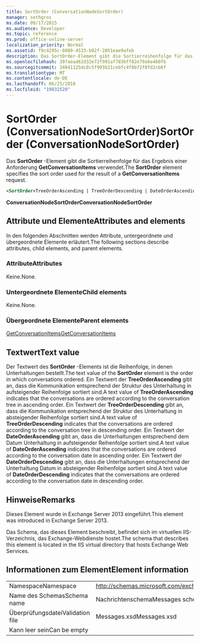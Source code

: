 ```yaml
---
title: SortOrder (ConversationNodeSortOrder)
manager: sethgros
ms.date: 09/17/2015
ms.audience: Developer
ms.topic: reference
ms.prod: office-online-server
localization_priority: Normal
ms.assetid: f9c4295c-8089-4533-b92f-2051eae9afeb
description: Das SortOrder-Element gibt die Sortierreihenfolge für das Ergebnis einer Anforderung GetConversationItems verwendet.
ms.openlocfilehash: 397aead62d32e72f991af783bff02e79a6e4b0fb
ms.sourcegitcommit: 34041125dc8c5f993b21cebfc4f8b72f0fd2cb6f
ms.translationtype: MT
ms.contentlocale: de-DE
ms.lasthandoff: 06/25/2018
ms.locfileid: "19831520"
---
```

# <a name="sortorder-conversationnodesortorder"></a><span data-ttu-id="8bf79-103">SortOrder (ConversationNodeSortOrder)</span><span class="sxs-lookup"><span data-stu-id="8bf79-103">SortOrder (ConversationNodeSortOrder)</span></span>

<span data-ttu-id="8bf79-104">Das **SortOrder** -Element gibt die Sortierreihenfolge für das Ergebnis einer Anforderung **GetConversationItems** verwendet.</span><span class="sxs-lookup"><span data-stu-id="8bf79-104">The **SortOrder** element specifies the sort order used for the result of a **GetConversationItems** request.</span></span> 
  
```XML
<SortOrder>TreeOrderAscending | TreeOrderDescending | DateOrderAscending | DateOrderDescending</SortOrder>
```

 <span data-ttu-id="8bf79-105">**ConversationNodeSortOrder**</span><span class="sxs-lookup"><span data-stu-id="8bf79-105">**ConversationNodeSortOrder**</span></span>
## <a name="attributes-and-elements"></a><span data-ttu-id="8bf79-106">Attribute und Elemente</span><span class="sxs-lookup"><span data-stu-id="8bf79-106">Attributes and elements</span></span>

<span data-ttu-id="8bf79-107">In den folgenden Abschnitten werden Attribute, untergeordnete und übergeordnete Elemente erläutert.</span><span class="sxs-lookup"><span data-stu-id="8bf79-107">The following sections describe attributes, child elements, and parent elements.</span></span>
  
### <a name="attributes"></a><span data-ttu-id="8bf79-108">Attribute</span><span class="sxs-lookup"><span data-stu-id="8bf79-108">Attributes</span></span>

<span data-ttu-id="8bf79-109">Keine.</span><span class="sxs-lookup"><span data-stu-id="8bf79-109">None.</span></span>
  
### <a name="child-elements"></a><span data-ttu-id="8bf79-110">Untergeordnete Elemente</span><span class="sxs-lookup"><span data-stu-id="8bf79-110">Child elements</span></span>

<span data-ttu-id="8bf79-111">Keine.</span><span class="sxs-lookup"><span data-stu-id="8bf79-111">None.</span></span>
  
### <a name="parent-elements"></a><span data-ttu-id="8bf79-112">Übergeordnete Elemente</span><span class="sxs-lookup"><span data-stu-id="8bf79-112">Parent elements</span></span>

[<span data-ttu-id="8bf79-113">GetConversationItems</span><span class="sxs-lookup"><span data-stu-id="8bf79-113">GetConversationItems</span></span>](getconversationitems.md)
  
## <a name="text-value"></a><span data-ttu-id="8bf79-114">Textwert</span><span class="sxs-lookup"><span data-stu-id="8bf79-114">Text value</span></span>

<span data-ttu-id="8bf79-115">Der Textwert des **SortOrder** -Elements ist die Reihenfolge, in denen Unterhaltungen bestellt.</span><span class="sxs-lookup"><span data-stu-id="8bf79-115">The text value of the **SortOrder** element is the order in which conversations ordered.</span></span> <span data-ttu-id="8bf79-116">Ein Textwert der **TreeOrderAscending** gibt an, dass die Kommunikation entsprechend der Struktur des Unterhaltung in aufsteigender Reihenfolge sortiert sind.</span><span class="sxs-lookup"><span data-stu-id="8bf79-116">A text value of **TreeOrderAscending** indicates that the conversations are ordered according to the conversation tree in ascending order.</span></span> <span data-ttu-id="8bf79-117">Ein Textwert der **TreeOrderDescending** gibt an, dass die Kommunikation entsprechend der Struktur des Unterhaltung in absteigender Reihenfolge sortiert sind.</span><span class="sxs-lookup"><span data-stu-id="8bf79-117">A text value of **TreeOrderDescending** indicates that the conversations are ordered according to the conversation tree in descending order.</span></span> <span data-ttu-id="8bf79-118">Ein Textwert der **DateOrderAscending** gibt an, dass die Unterhaltungen entsprechend dem Datum Unterhaltung in aufsteigender Reihenfolge sortiert sind.</span><span class="sxs-lookup"><span data-stu-id="8bf79-118">A text value of **DateOrderAscending** indicates that the conversations are ordered according to the conversation date in ascending order.</span></span> <span data-ttu-id="8bf79-119">Ein Textwert der **DateOrderDescending** gibt an, dass die Unterhaltungen entsprechend der Unterhaltung Datum in absteigender Reihenfolge sortiert sind.</span><span class="sxs-lookup"><span data-stu-id="8bf79-119">A text value of **DateOrderDescending** indicates that the conversations are ordered according to the conversation date in descending order.</span></span> 
  
## <a name="remarks"></a><span data-ttu-id="8bf79-120">Hinweise</span><span class="sxs-lookup"><span data-stu-id="8bf79-120">Remarks</span></span>

<span data-ttu-id="8bf79-121">Dieses Element wurde in Exchange Server 2013 eingeführt.</span><span class="sxs-lookup"><span data-stu-id="8bf79-121">This element was introduced in Exchange Server 2013.</span></span>
  
<span data-ttu-id="8bf79-122">Das Schema, das dieses Element beschreibt, befindet sich im virtuellen IIS-Verzeichnis, das Exchange-Webdienste hostet.</span><span class="sxs-lookup"><span data-stu-id="8bf79-122">The schema that describes this element is located in the IIS virtual directory that hosts Exchange Web Services.</span></span>
  
## <a name="element-information"></a><span data-ttu-id="8bf79-123">Informationen zum Element</span><span class="sxs-lookup"><span data-stu-id="8bf79-123">Element information</span></span>

|||
|:-----|:-----|
|<span data-ttu-id="8bf79-124">Namespace</span><span class="sxs-lookup"><span data-stu-id="8bf79-124">Namespace</span></span>  <br/> |http://schemas.microsoft.com/exchange/services/2006/messages  <br/> |
|<span data-ttu-id="8bf79-125">Name des Schemas</span><span class="sxs-lookup"><span data-stu-id="8bf79-125">Schema name</span></span>  <br/> |<span data-ttu-id="8bf79-126">Nachrichtenschema</span><span class="sxs-lookup"><span data-stu-id="8bf79-126">Messages schema</span></span>  <br/> |
|<span data-ttu-id="8bf79-127">Überprüfungsdatei</span><span class="sxs-lookup"><span data-stu-id="8bf79-127">Validation file</span></span>  <br/> |<span data-ttu-id="8bf79-128">Messages.xsd</span><span class="sxs-lookup"><span data-stu-id="8bf79-128">Messages.xsd</span></span>  <br/> |
|<span data-ttu-id="8bf79-129">Kann leer sein</span><span class="sxs-lookup"><span data-stu-id="8bf79-129">Can be empty</span></span>  <br/> ||
   

